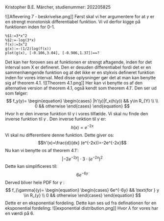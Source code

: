 Kristopher B.E. Märcher, studienummer: 202205825

![[Aflevering 7 - beskrivelse.png]]
Først skal vi her argumentere for at $\gamma$ er en strengt monotonisk differentiabel funktion. Vi vil derfor kigge på funktionen inden for 0-1.
```mathpad
%$1:=3*x^2
%$2:=-log(3*x)
f(x):=3x^2
g(x):=-(1/2)log(f(x))
plot(g(x), [-0.106,3.04], [-0.906,1.37])==?
```


Det kan her foroven ses at funktionen er strengt aftagende, inden for det interval som X er defineret. Den er desuden differentiabel fordi det er en sammenhængende funktion og at det ikke er en stykvis defineret funktion inden for vores interval.
Med disse oplysninger gør det at man kan benytte sig af theorem 4.1.
![[Theorem 4.1.png]]
Her kan vi benytte os af den alternative version af theorem 4.1, også kendt som theorem 4.1'. Den ser ud som følger:
$$
f_y(y)=
\begin{equation}
\begin{cases}
|h'(y)|f_x(h(y)) &&  y\in R_{Y} \\ \\
0 && otherwise
\end{cases} 
\end{equation}
$$
Hvor h er den inverse funktion til $\gamma$ i vores tilfælde.
Vi skal nu finde den inverse funktion til $\gamma$ . Den inverse funktion til $\gamma$ er:
$$
h(x)=e^{-2x}
$$
Vi skal nu differentiere denne funktion. Dette giver os:
$$h'(x)=\frac{d}{dx} (e^{-2x})=-2e^{-2x}$$
Nu kan vi benytte os af theorem 4.1':
$$
|-2e^{-2y}|\cdot 3\cdot(e{^{-2x}})^{2}
$$
Dette kan simplificeres til:
$$
6e^{-6y}
$$
Derved bliver hele PDF for $\gamma$ :
$$
f_{\gamma}(y)=
\begin{equation}
\begin{cases}
6e^{-6y} && \text{for } y \in R_{y} \\
0 && otherwise
\end{cases}
\end{equation}
$$
Dette er en eksponential fordeling. Dette kan ses ud fra definationen for en eksponential fordeling:
![[exponential distribution.png]]
Hvor $\lambda$ for vores har en værdi på 6.